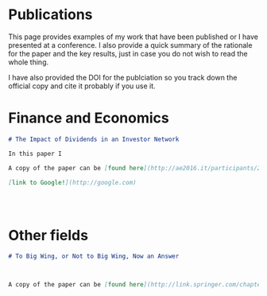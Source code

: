 
# Publications

This page provides examples of my work that have been published or I have presented at a conference. I also provide a quick summary of the rationale for the paper and the key results, just in case you do not wish to read the whole thing.

I have also provided the DOI for the publciation so you track down the official copy and cite it probably if you use it.

# Finance and Economics 
```markdown
# The Impact of Dividends in an Investor Network

In this paper I 

A copy of the paper can be [found here](http://ae2016.it/participants/20-27/the-impact-of-dividends-in-an-investor-network) 

[link to Google!](http://google.com)





```

# Other fields 
```markdown
# To Big Wing, or Not to Big Wing, Now an Answer



A copy of the paper can be [found here](http://link.springer.com/chapter/10.1007/978-3-319-46882-2_5)


```
